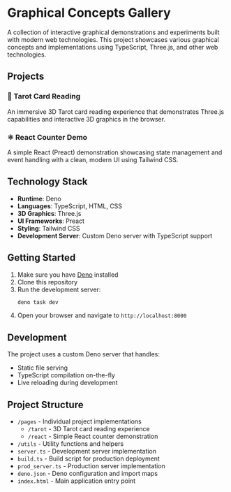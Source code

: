 # Graphical Concepts Gallery

A collection of interactive graphical demonstrations and experiments built with
modern web technologies. This project showcases various graphical concepts and
implementations using TypeScript, Three.js, and other web technologies.

## Projects

### 🎴 Tarot Card Reading

An immersive 3D Tarot card reading experience that demonstrates Three.js
capabilities and interactive 3D graphics in the browser.

### ⚛️ React Counter Demo

A simple React (Preact) demonstration showcasing state management and event
handling with a clean, modern UI using Tailwind CSS.

## Technology Stack

- **Runtime**: Deno
- **Languages**: TypeScript, HTML, CSS
- **3D Graphics**: Three.js
- **UI Frameworks**: Preact
- **Styling**: Tailwind CSS
- **Development Server**: Custom Deno server with TypeScript support

## Getting Started

1. Make sure you have [Deno](https://deno.land/) installed
2. Clone this repository
3. Run the development server:
   ```bash
   deno task dev
   ```
4. Open your browser and navigate to `http://localhost:8000`

## Development

The project uses a custom Deno server that handles:

- Static file serving
- TypeScript compilation on-the-fly
- Live reloading during development

## Project Structure

- `/pages` - Individual project implementations
  - `/tarot` - 3D Tarot card reading experience
  - `/react` - Simple React counter demonstration
- `/utils` - Utility functions and helpers
- `server.ts` - Development server implementation
- `build.ts` - Build script for production deployment
- `prod_server.ts` - Production server implementation
- `deno.json` - Deno configuration and import maps
- `index.html` - Main application entry point
